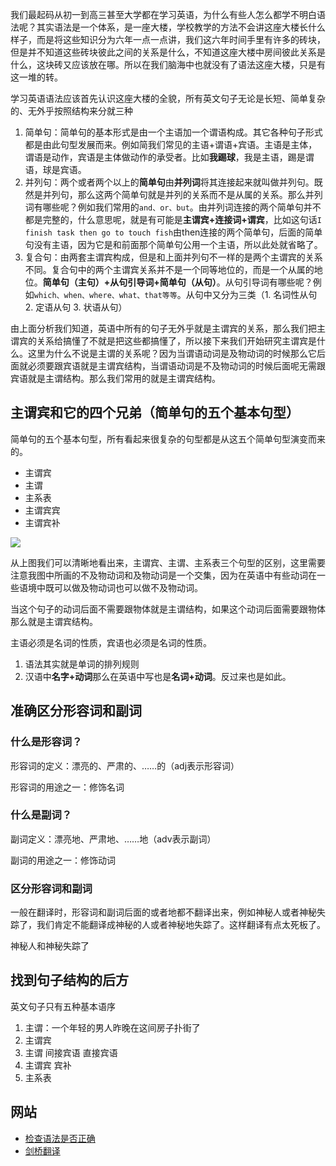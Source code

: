 我们最起码从初一到高三甚至大学都在学习英语，为什么有些人怎么都学不明白语法呢？其实语法是一个体系，是一座大楼，学校教学的方法不会讲这座大楼长什么样子，而是将这些知识分为六年一点一点讲，我们这六年时间手里有许多的砖块，但是并不知道这些砖块彼此之间的关系是什么，不知道这座大楼中房间彼此关系是什么，这块砖又应该放在哪。所以在我们脑海中也就没有了语法这座大楼，只是有这一堆的转。

学习英语语法应该首先认识这座大楼的全貌，所有英文句子无论是长短、简单复杂的、无外乎按照结构来分就三种

1. 简单句：简单句的基本形式是由一个主语加一个谓语构成。其它各种句子形式都是由此句型发展而来。例如简我们常见的主语+谓语+宾语。主语是主体，谓语是动作，宾语是主体做动作的承受者。比如**我踢球**，我是主语，踢是谓语，球是宾语。
2. 并列句：两个或者两个以上的**简单句**由**并列词**将其连接起来就叫做并列句。既然是并列句，那么这两个简单句就是并列的关系而不是从属的关系。那么并列词有哪些呢？例如我们常用的`and、or、but`。由并列词连接的两个简单句并不都是完整的，什么意思呢，就是有可能是**主谓宾+连接词+谓宾**，比如这句话`I finish task then go to touch fish`由then连接的两个简单句，后面的简单句没有主语，因为它是和前面那个简单句公用一个主语，所以此处就省略了。
3. 复合句：由两套主谓宾构成，但是和上面并列句不一样的是两个主谓宾的关系不同。复合句中的两个主谓宾关系并不是一个同等地位的，而是一个从属的地位。**简单句（主句）+从句引导词+简单句（从句）**。从句引导词有哪些呢？例如`which、when、where、what、that等等`。从句中又分为三类（1. 名词性从句 2. 定语从句 3. 状语从句）

由上面分析我们知道，英语中所有的句子无外乎就是主谓宾的关系，那么我们把主谓宾的关系给搞懂了不就是把这些都搞懂了，所以接下来我们开始研究主谓宾是什么。这里为什么不说是主谓的关系呢？因为当谓语动词是及物动词的时候那么它后面就必须要跟宾语就是主谓宾结构，当谓语动词是不及物动词的时候后面呢无需跟宾语就是主谓结构。那么我们常用的就是主谓宾结构。

## 主谓宾和它的四个兄弟（简单句的五个基本句型）

简单句的五个基本句型，所有看起来很复杂的句型都是从这五个简单句型演变而来的。

* 主谓宾
* 主谓
* 主系表
* 主谓宾宾
* 主谓宾补

![](https://tva1.sinaimg.cn/large/006tNbRwly1gafpwo4c9ij31540nu7ae.jpg)

从上图我们可以清晰地看出来，主谓宾、主谓、主系表三个句型的区别，这里需要注意我图中所画的不及物动词和及物动词是一个交集，因为在英语中有些动词在一些语境中既可以做及物动词也可以做不及物动词。

当这个句子的动词后面不需要跟物体就是主谓结构，如果这个动词后面需要跟物体那么就是主谓宾结构。

主语必须是名词的性质，宾语也必须是名词的性质。


1. 语法其实就是单词的排列规则
2. 汉语中**名字+动词**那么在英语中写也是**名词+动词**。反过来也是如此。


## 准确区分形容词和副词

### 什么是形容词？

形容词的定义：漂亮的、严肃的、……的（adj表示形容词）

形容词的用途之一：修饰名词

### 什么是副词？

副词定义：漂亮地、严肃地、……地（adv表示副词）

副词的用途之一：修饰动词



### 区分形容词和副词

一般在翻译时，形容词和副词后面的或者地都不翻译出来，例如神秘人或者神秘失踪了，我们肯定不能翻译成神秘的人或者神秘地失踪了。这样翻译有点太死板了。

神秘人和神秘失踪了

## 找到句子结构的后方

英文句子只有五种基本语序

1. 主谓：一个年轻的男人昨晚在这间房子扑街了
2. 主谓宾
3. 主谓 间接宾语 直接宾语
4. 主谓宾 宾补
5. 主系表

## 网站

* [检查语法是否正确](https://www.compos.ai/editor)
* [剑桥翻译](https://www.google.com/url?esrc=s&q=&rct=j&sa=U&url=https://dictionary.cambridge.org/zhs/translate/&ved=2ahUKEwihh4fY8t7mAhUhU98KHfFDD6QQFjAAegQICBAB&usg=AOvVaw3jfNRzOHVgNepX-NYVAEN2)